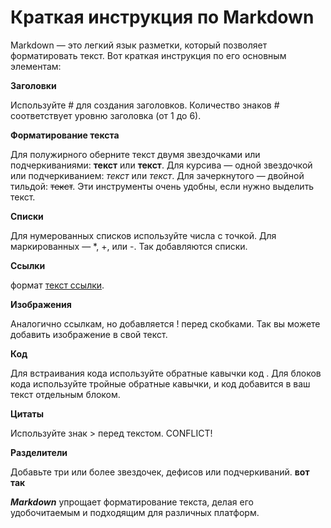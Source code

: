 # Краткая инструкция по Markdown

Markdown — это легкий язык разметки, который позволяет форматировать текст. Вот краткая инструкция по его основным элементам:

**Заголовки**

Используйте # для создания заголовков. Количество знаков # соответствует уровню заголовка (от 1 до 6).

**Форматирование текста**

Для полужирного оберните текст двумя звездочками или подчеркиваниями: **текст** или __текст__. Для курсива — одной звездочкой или подчеркиванием: *текст* или _текст_. Для зачеркнутого — двойной тильдой: ~~текст~~. Эти инструменты очень удобны, если нужно выделить текст.

**Списки**

Для нумерованных списков используйте числа с точкой. Для маркированных — *, +, или -. Так добавляются списки.

**Ссылки**

формат [текст ссылки](URL).

**Изображения**

Аналогично ссылкам, но добавляется ! перед скобками. Так вы можете добавить изображение в свой текст.

**Код**

Для встраивания кода используйте обратные кавычки  код . Для блоков кода используйте тройные обратные кавычки, и код добавится в ваш текст отдельным блоком.

**Цитаты**

Используйте знак > перед текстом. CONFLICT!

**Разделители**

Добавьте три или более звездочек, дефисов или подчеркиваний. ****вот так****

***Markdown*** упрощает форматирование текста, делая его удобочитаемым и подходящим для различных платформ.